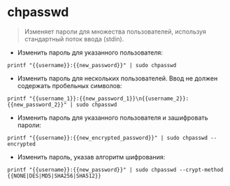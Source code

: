 # chpasswd

> Изменяет пароли для множества пользователей, используя стандартный поток ввода (stdin).

- Изменить пароль для указанного пользователя:

`printf "{{username}}:{{new_password}}" | sudo chpasswd`

- Изменить пароль для нескольких пользователей. Ввод не должен содержать пробельных символов:

`printf "{{username_1}}:{{new_password_1}}\n{{username_2}}:{{new_password_2}}" | sudo chpasswd`

- Изменить пароль для указанного пользователя и зашифровать пароли:

`printf "{{username}}:{{new_encrypted_password}}" | sudo chpasswd --encrypted`

- Изменить пароль, указав алгоритм шифрования:

`printf "{{username}}:{{new_password}}" | sudo chpasswd --crypt-method {{NONE|DES|MD5|SHA256|SHA512}}`
